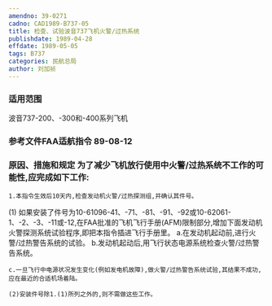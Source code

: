 ```yaml
---
amendno: 39-0271
cadno: CAD1989-B737-05
title: 检查、试验波音737飞机火警/过热系统
publishdate: 1989-04-28
effdate: 1989-05-05
tags: B737
categories: 民航总局
author: 刘加祯
---
```


### 适用范围 
波音737-200、-300和-400系列飞机

<!--more-->
### 参考文件FAA适航指令 89-08-12 

### 原因、措施和规定 为了减少飞机放行使用中火警/过热系统不工作的可能性,应完成如下工作: 
    1.本指令生效后10天内,检查发动机火警/过热探测组,并确认其件号。 
(1)
如果安装了件号为10-61096-41、-71、-81、-91、-92或10-62061-1、-2、-3、-11或-12,在FAA批准的飞机飞行手册(AFM)限制部分,增加下面发动机火警探测系统试验程序,即把本指令插进飞行手册里。 
    a.在发动机起动前,进行火警/过热警告系统的试验。
    b.发动机起动后,用飞行状态电源系统检查火警/过热警告系统。 

    c.一旦飞行中电源状况发生变化(例如发电机故障),做火警/过热警告系统试验,其结果不成功,应在最近的合适机场着陆。 

    (2)安装件号除1.(1)所列之外的,则不需做这些工作。
  
